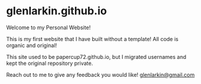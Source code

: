 # glenlarkin.github.io
Welcome to my Personal Website!

This is my first website that I have built without a template! All code is organic and original!

This site used to be papercup72.github.io, but I migrated usernames and kept the original repository private.

Reach out to me to give any feedback you would like! glenlarkin@gmail.com
